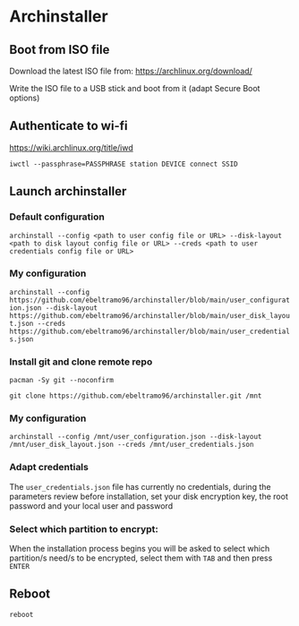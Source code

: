 # Archinstaller

## Boot from ISO file

Download the latest ISO file from: https://archlinux.org/download/

Write the ISO file to a USB stick and boot from it (adapt Secure Boot options)

## Authenticate to wi-fi

https://wiki.archlinux.org/title/iwd

`iwctl --passphrase=PASSPHRASE station DEVICE connect SSID`

## Launch archinstaller

### Default configuration

`archinstall --config <path to user config file or URL> --disk-layout <path to disk layout config file or URL> --creds <path to user credentials config file or URL>`

### My configuration

`archinstall --config https://github.com/ebeltramo96/archinstaller/blob/main/user_configuration.json --disk-layout https://github.com/ebeltramo96/archinstaller/blob/main/user_disk_layout.json --creds https://github.com/ebeltramo96/archinstaller/blob/main/user_credentials.json`

### Install git and clone remote repo

`pacman -Sy git --noconfirm`

`git clone https://github.com/ebeltramo96/archinstaller.git /mnt`

### My configuration

`archinstall --config /mnt/user_configuration.json --disk-layout /mnt/user_disk_layout.json --creds /mnt/user_credentials.json`

### Adapt credentials
  
The `user_credentials.json` file has currently no credentials, during the parameters review before installation, set your disk encryption key, the root password and your local user and password

### Select which partition to encrypt:
  
When the installation process begins you will be asked to select which partition/s need/s to be encrypted, select them with `TAB` and then press `ENTER`  

## Reboot

`reboot`
